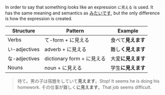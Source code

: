 In order to say that something looks like an expression `に見える` is used. It has the same meaning and semantics as [みたいです](82), but the only difference is how the expression is created.

|Structure|Pattern|Example|
|-|-|-|
|Verbs|て-form + に見える|食べて**見えます**|
|い-adjectives|adverb + に見える|難し**く見えます**|
|な-adjectives|dictionary form + に見える|大変**に見えます**|
|Nouns|noun + に見える|学生**に見えます**|

>待て。男の子は宿題をしていて**見えます**。Stop! It seems he is doing his homework.
>その仕事が難しく**に見えます**。That job seems difficult.